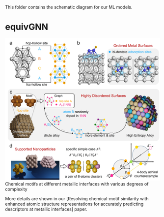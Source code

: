 This folder contains the schematic diagram for our ML models.

# equivGNN
![scheme](./equivgnn.jpg)
Chemical motifs at different metallic interfaces with various degrees of complexity

More details are shown in our [Resolving chemical-motif similarity with enhanced atomic structure representations for accurately predicting descriptors at metallic interfaces] paper.
